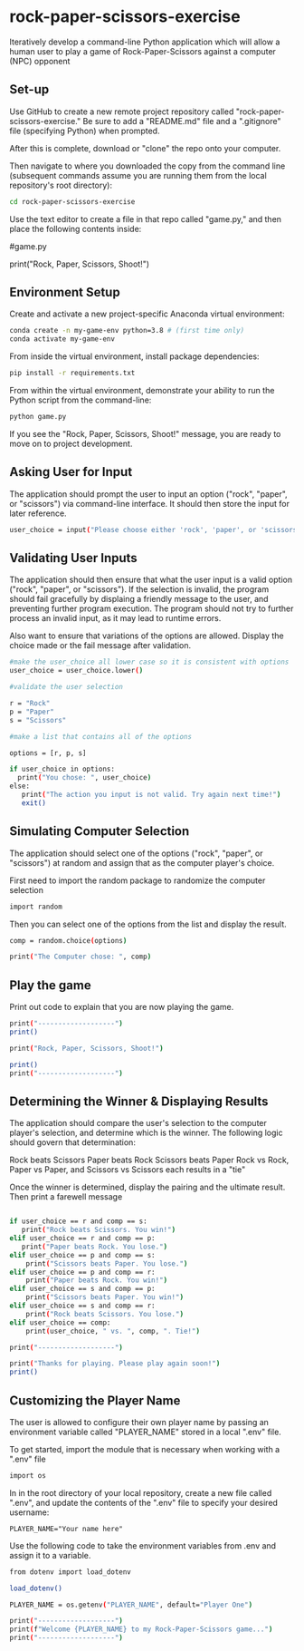 # rock-paper-scissors-exercise

Iteratively develop a command-line Python application which will allow a human user to play a game of Rock-Paper-Scissors against a computer (NPC) opponent

## Set-up

Use GitHub to create a new remote project repository called "rock-paper-scissors-exercise." Be sure to add a "README.md" file and a ".gitignore" file (specifying Python) when prompted.

After this is complete, download or "clone" the repo onto your computer.

Then navigate to where you downloaded the copy from the command line (subsequent commands assume you are running them from the local repository's root directory):

```sh
cd rock-paper-scissors-exercise
```
Use the text editor to create a file in that repo called "game.py," and then place the following contents inside:

#game.py

print("Rock, Paper, Scissors, Shoot!")

## Environment Setup

Create and activate a new project-specific Anaconda virtual environment:

```sh
conda create -n my-game-env python=3.8 # (first time only)
conda activate my-game-env
```

From inside the virtual environment, install package dependencies:

```sh
pip install -r requirements.txt
```

From within the virtual environment, demonstrate your ability to run the Python script from the command-line:

```sh
python game.py
```

If you see the "Rock, Paper, Scissors, Shoot!" message, you are ready to move on to project development.

## Asking User for Input

The application should prompt the user to input an option ("rock", "paper", or "scissors") via command-line interface. It should then store the input for later reference.

```sh
user_choice = input("Please choose either 'rock', 'paper', or 'scissors': ")
```

## Validating User Inputs

The application should then ensure that what the user input is a valid option ("rock", "paper", or "scissors"). If the selection is invalid, the program should fail gracefully by displaing a friendly message to the user, and preventing further program execution. The program should not try to further process an invalid input, as it may lead to runtime errors.

Also want to ensure that variations of the options are allowed. Display the choice made or the fail message after validation.

```sh
#make the user_choice all lower case so it is consistent with options
user_choice = user_choice.lower()

#validate the user selection

r = "Rock"
p = "Paper"
s = "Scissors"

#make a list that contains all of the options

options = [r, p, s]

if user_choice in options:
  print("You chose: ", user_choice)
else:
   print("The action you input is not valid. Try again next time!")
   exit()

```

## Simulating Computer Selection

The application should select one of the options ("rock", "paper", or "scissors") at random and assign that as the computer player's choice.

First need to import the random package to randomize the computer selection

```sh
import random
```

Then you can select one of the options from the list and display the result.

```sh
comp = random.choice(options)

print("The Computer chose: ", comp)
```

## Play the game

Print out code to explain that you are now playing the game.

```sh
print("-------------------")
print()

print("Rock, Paper, Scissors, Shoot!")

print()
print("-------------------")
```

## Determining the Winner & Displaying Results

The application should compare the user's selection to the computer player's selection, and determine which is the winner. The following logic should govern that determination:

Rock beats Scissors
Paper beats Rock
Scissors beats Paper
Rock vs Rock, Paper vs Paper, and Scissors vs Scissors each results in a "tie"

Once the winner is determined, display the pairing and the ultimate result. Then print a farewell message

```sh

if user_choice == r and comp == s:
   print("Rock beats Scissors. You win!")
elif user_choice == r and comp == p:
   print("Paper beats Rock. You lose.")
elif user_choice == p and comp == s:
    print("Scissors beats Paper. You lose.")
elif user_choice == p and comp == r:
    print("Paper beats Rock. You win!")
elif user_choice == s and comp == p:
    print("Scissors beats Paper. You win!")
elif user_choice == s and comp == r:
    print("Rock beats Scissors. You lose.")
elif user_choice == comp:
    print(user_choice, " vs. ", comp, ". Tie!")

print("-------------------")

print("Thanks for playing. Please play again soon!")
print()
```

## Customizing the Player Name

The user is allowed to configure their own player name by passing an environment variable called "PLAYER_NAME" stored in a local ".env" file.

To get started, import the module that is necessary when working with a ".env" file

```sh
import os
```

In in the root directory of your local repository, create a new file called ".env", and update the contents of the ".env" file to specify your desired username:

    PLAYER_NAME="Your name here"

Use the following code to take the environment variables from .env and assign it to a variable.

```sh
from dotenv import load_dotenv

load_dotenv()

PLAYER_NAME = os.getenv("PLAYER_NAME", default="Player One")

print("-------------------")
print(f"Welcome {PLAYER_NAME} to my Rock-Paper-Scissors game...")
print("-------------------")
```
